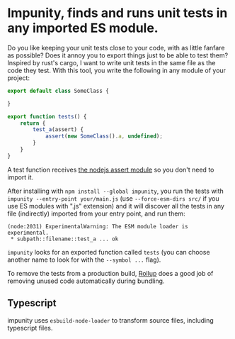 # Impunity, finds and runs unit tests in any imported ES module.

Do you like keeping your unit tests close to your code, with as little fanfare as possible? Does it annoy you to export things just to be able to test them? Inspired by rust's cargo, I want to write unit tests in the same file as the code they test. With this tool, you write the following in any module of your project:

```javascript
export default class SomeClass {

}

export function tests() {
	return {
		test_a(assert) {
			assert(new SomeClass().a, undefined);
		}
	}
}
```
A test function receives [the nodejs assert module](https://nodejs.org/api/assert.html) so you don't need to import it.

After installing with `npm install --global impunity`, you run the tests with `impunity --entry-point your/main.js` (use `--force-esm-dirs src/` if you use ES modules with ".js" extension) and it will discover all the tests in any file (indirectly) imported from your entry point, and run them:

```
(node:2031) ExperimentalWarning: The ESM module loader is experimental.
 * subpath::filename::test_a ... ok
```

`impunity` looks for an exported function called `tests` (you can choose another name to look for with the `--symbol ...` flag).

To remove the tests from a production build, [Rollup](https://rollupjs.org/) does a good job of removing unused code automatically during bundling.

## Typescript

impunity uses `esbuild-node-loader` to transform source files, including typescript files.
